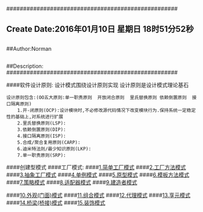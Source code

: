 ###################################################
## Create Date:2016年01月10日 星期日 18时51分52秒
##
##Author:Norman
##
##Description: 
###################################################

####软件设计原则:
    设计模式围绕设计原则实现
    设计原则是设计模式理论基石

    设计原则包含:(OO五大原则:单一职责原则  开放闭合原则  里氏替换原则 依赖倒置原则  接口隔离原则)
        1.开-闭原则(OCP):设计模块时,不必修改源代码情况下改变模块行为.保持系统一定稳定性的基础上,对系统进行扩展
        2.里氏替换原则(LSP):
        3.依赖倒置原则(DIP):
        4.接口隔离原则(ISP):
        5.合成/聚合复用原则(CARP):
        6.迪米特法则/最少知识原则(LKP):
        7.单一职责原则(SRP):



####创建型模式
####工厂模式:
####[1.简单工厂模式](./SimpleFactoryPattern)
####[2.工厂方法模式](./FactoryMethod)
####[3.抽象工厂模式](./AbstractFactory)
####[4.单例模式](./Singleton)
####[5.原型模式](./PrototypePattern)
####[6.模板方法模式](./TemplateMethod)
####[7.策略模式](./StrategyPattern)
####[8.适配器模式](./Adapter)
####[9.建造者模式](./Builder)

####[10.外观(门面)模式](./Facade)
####[11.组合模式](./Composite/)
####[12.代理模式](./Proxy/)
####[13.享元模式](./Flyweight/)
####[14.桥梁(桥接)模式](./Bridge/)
####[15.装饰模式](./Decorator/)
